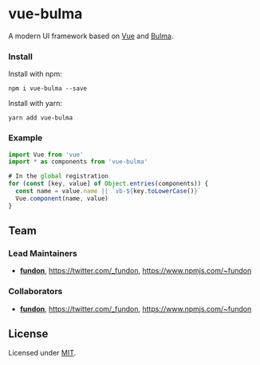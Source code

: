 # vue-bulma

A modern UI framework based on [Vue](http://vuejs.org) and [Bulma](http://bulma.io).

### Install

Install with npm:
```
npm i vue-bulma --save
```
Install with yarn:
```
yarn add vue-bulma
```

### Example

```js
import Vue from 'vue'
import * as components from 'vue-bulma'

# In the global registration 
for (const [key, value] of Object.entries(components)) {
  const name = value.name || `vb-${key.toLowerCase()}`
  Vue.component(name, value)
}
```

## Team

### Lead Maintainers

* [__fundon__](https://github.com/fundon), <https://twitter.com/_fundon>, <https://www.npmjs.com/~fundon>

### Collaborators

* [__fundon__](https://github.com/fundon), <https://twitter.com/_fundon>, <https://www.npmjs.com/~fundon>

## License

Licensed under [MIT](./LICENSE).
